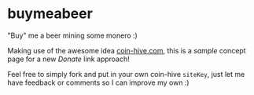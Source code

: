 # buymeabeer
"Buy" me a beer mining some monero :)

Making use of the awesome idea [coin-hive.com](https://coin-hive.com), this is a *sample* concept page for a new *Donate* link approach!

Feel free to simply fork and put in your own coin-hive `siteKey`, just let me have feedback or comments so I can improve my own :) 
